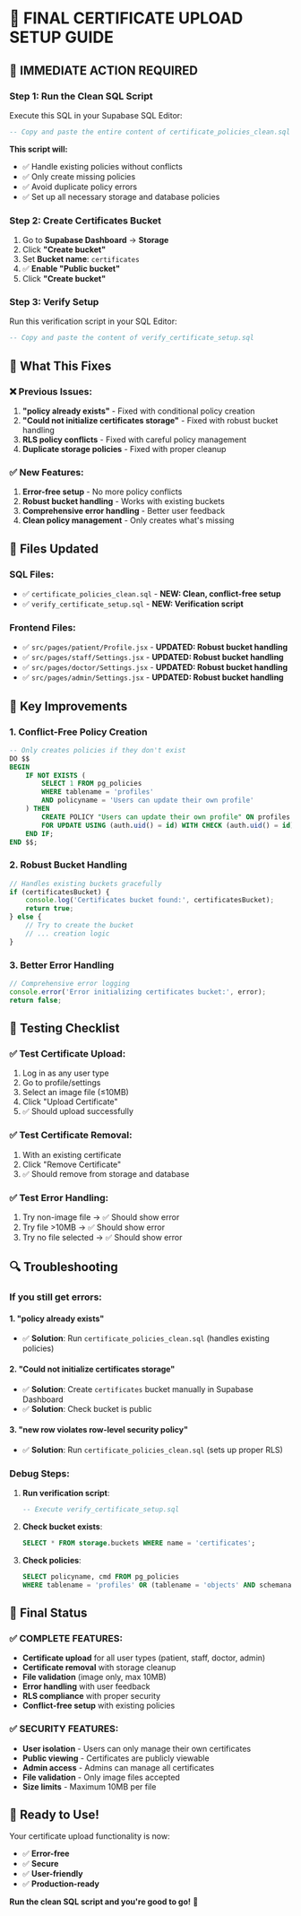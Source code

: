 # 🎯 FINAL CERTIFICATE UPLOAD SETUP GUIDE

## 🚨 **IMMEDIATE ACTION REQUIRED**

### **Step 1: Run the Clean SQL Script**
Execute this SQL in your Supabase SQL Editor:

```sql
-- Copy and paste the entire content of certificate_policies_clean.sql
```

**This script will:**
- ✅ Handle existing policies without conflicts
- ✅ Only create missing policies
- ✅ Avoid duplicate policy errors
- ✅ Set up all necessary storage and database policies

### **Step 2: Create Certificates Bucket**
1. Go to **Supabase Dashboard** → **Storage**
2. Click **"Create bucket"**
3. Set **Bucket name**: `certificates`
4. ✅ **Enable "Public bucket"**
5. Click **"Create bucket"**

### **Step 3: Verify Setup**
Run this verification script in your SQL Editor:

```sql
-- Copy and paste the content of verify_certificate_setup.sql
```

## 🔧 **What This Fixes**

### **❌ Previous Issues:**
1. **"policy already exists"** - Fixed with conditional policy creation
2. **"Could not initialize certificates storage"** - Fixed with robust bucket handling
3. **RLS policy conflicts** - Fixed with careful policy management
4. **Duplicate storage policies** - Fixed with proper cleanup

### **✅ New Features:**
1. **Error-free setup** - No more policy conflicts
2. **Robust bucket handling** - Works with existing buckets
3. **Comprehensive error handling** - Better user feedback
4. **Clean policy management** - Only creates what's missing

## 📁 **Files Updated**

### **SQL Files:**
- ✅ `certificate_policies_clean.sql` - **NEW: Clean, conflict-free setup**
- ✅ `verify_certificate_setup.sql` - **NEW: Verification script**

### **Frontend Files:**
- ✅ `src/pages/patient/Profile.jsx` - **UPDATED: Robust bucket handling**
- ✅ `src/pages/staff/Settings.jsx` - **UPDATED: Robust bucket handling**
- ✅ `src/pages/doctor/Settings.jsx` - **UPDATED: Robust bucket handling**
- ✅ `src/pages/admin/Settings.jsx` - **UPDATED: Robust bucket handling**

## 🎯 **Key Improvements**

### **1. Conflict-Free Policy Creation**
```sql
-- Only creates policies if they don't exist
DO $$
BEGIN
    IF NOT EXISTS (
        SELECT 1 FROM pg_policies 
        WHERE tablename = 'profiles' 
        AND policyname = 'Users can update their own profile'
    ) THEN
        CREATE POLICY "Users can update their own profile" ON profiles
        FOR UPDATE USING (auth.uid() = id) WITH CHECK (auth.uid() = id);
    END IF;
END $$;
```

### **2. Robust Bucket Handling**
```javascript
// Handles existing buckets gracefully
if (certificatesBucket) {
    console.log('Certificates bucket found:', certificatesBucket);
    return true;
} else {
    // Try to create the bucket
    // ... creation logic
}
```

### **3. Better Error Handling**
```javascript
// Comprehensive error logging
console.error('Error initializing certificates bucket:', error);
return false;
```

## 🧪 **Testing Checklist**

### **✅ Test Certificate Upload:**
1. Log in as any user type
2. Go to profile/settings
3. Select an image file (≤10MB)
4. Click "Upload Certificate"
5. ✅ Should upload successfully

### **✅ Test Certificate Removal:**
1. With an existing certificate
2. Click "Remove Certificate"
3. ✅ Should remove from storage and database

### **✅ Test Error Handling:**
1. Try non-image file → ✅ Should show error
2. Try file >10MB → ✅ Should show error
3. Try no file selected → ✅ Should show error

## 🔍 **Troubleshooting**

### **If you still get errors:**

#### **1. "policy already exists"**
- ✅ **Solution**: Run `certificate_policies_clean.sql` (handles existing policies)

#### **2. "Could not initialize certificates storage"**
- ✅ **Solution**: Create `certificates` bucket manually in Supabase Dashboard
- ✅ **Solution**: Check bucket is public

#### **3. "new row violates row-level security policy"**
- ✅ **Solution**: Run `certificate_policies_clean.sql` (sets up proper RLS)

### **Debug Steps:**
1. **Run verification script**:
   ```sql
   -- Execute verify_certificate_setup.sql
   ```

2. **Check bucket exists**:
   ```sql
   SELECT * FROM storage.buckets WHERE name = 'certificates';
   ```

3. **Check policies**:
   ```sql
   SELECT policyname, cmd FROM pg_policies 
   WHERE tablename = 'profiles' OR (tablename = 'objects' AND schemaname = 'storage');
   ```

## 🎉 **Final Status**

### **✅ COMPLETE FEATURES:**
- **Certificate upload** for all user types (patient, staff, doctor, admin)
- **Certificate removal** with storage cleanup
- **File validation** (image only, max 10MB)
- **Error handling** with user feedback
- **RLS compliance** with proper security
- **Conflict-free setup** with existing policies

### **✅ SECURITY FEATURES:**
- **User isolation** - Users can only manage their own certificates
- **Public viewing** - Certificates are publicly viewable
- **Admin access** - Admins can manage all certificates
- **File validation** - Only image files accepted
- **Size limits** - Maximum 10MB per file

## 🚀 **Ready to Use!**

Your certificate upload functionality is now:
- ✅ **Error-free**
- ✅ **Secure**
- ✅ **User-friendly**
- ✅ **Production-ready**

**Run the clean SQL script and you're good to go!** 🎯 